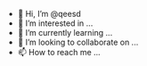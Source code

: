 - 👋 Hi, I’m @qeesd
- 👀 I’m interested in ...
- 🌱 I’m currently learning ...
- 💞️ I’m looking to collaborate on ...
- 📫 How to reach me ...

<!---
qeesd/qeesd is a ✨ special ✨ repository because its `README.md` (this file) appears on your GitHub profile.
You can click the Preview link to take a look at your changes.
--->
